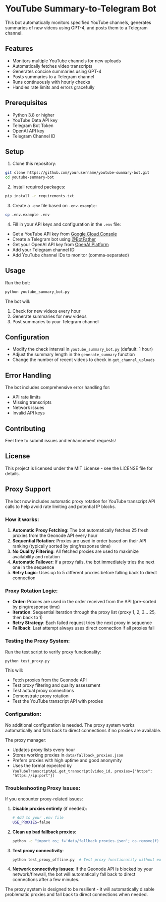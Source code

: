 # YouTube Summary-to-Telegram Bot

This bot automatically monitors specified YouTube channels, generates summaries of new videos using GPT-4, and posts them to a Telegram channel.

## Features

- Monitors multiple YouTube channels for new uploads
- Automatically fetches video transcripts
- Generates concise summaries using GPT-4
- Posts summaries to a Telegram channel
- Runs continuously with hourly checks
- Handles rate limits and errors gracefully

## Prerequisites

- Python 3.8 or higher
- YouTube Data API key
- Telegram Bot Token
- OpenAI API key
- Telegram Channel ID

## Setup

1. Clone this repository:
```bash
git clone https://github.com/yourusername/youtube-summary-bot.git
cd youtube-summary-bot
```

2. Install required packages:
```bash
pip install -r requirements.txt
```

3. Create a `.env` file based on `.env.example`:
```bash
cp .env.example .env
```

4. Fill in your API keys and configuration in the `.env` file:
- Get a YouTube API key from [Google Cloud Console](https://console.cloud.google.com/)
- Create a Telegram bot using [@BotFather](https://t.me/botfather)
- Get your OpenAI API key from [OpenAI Platform](https://platform.openai.com/)
- Add your Telegram channel ID
- Add YouTube channel IDs to monitor (comma-separated)

## Usage

Run the bot:
```bash
python youtube_summary_bot.py
```

The bot will:
1. Check for new videos every hour
2. Generate summaries for new videos
3. Post summaries to your Telegram channel

## Configuration

- Modify the check interval in `youtube_summary_bot.py` (default: 1 hour)
- Adjust the summary length in the `generate_summary` function
- Change the number of recent videos to check in `get_channel_uploads`

## Error Handling

The bot includes comprehensive error handling for:
- API rate limits
- Missing transcripts
- Network issues
- Invalid API keys

## Contributing

Feel free to submit issues and enhancement requests!

## License

This project is licensed under the MIT License - see the LICENSE file for details.

## Proxy Support

The bot now includes automatic proxy rotation for YouTube transcript API calls to help avoid rate limiting and potential IP blocks.

### How it works:

1. **Automatic Proxy Fetching**: The bot automatically fetches 25 fresh proxies from the Geonode API every hour
2. **Sequential Rotation**: Proxies are used in order based on their API ranking (typically sorted by ping/response time)
3. **No Quality Filtering**: All fetched proxies are used to maximize availability and rotation
4. **Automatic Failover**: If a proxy fails, the bot immediately tries the next one in the sequence
5. **Retry Logic**: Uses up to 5 different proxies before falling back to direct connection

### Proxy Rotation Logic:

- **Order**: Proxies are used in the order received from the API (pre-sorted by ping/response time)
- **Iteration**: Sequential iteration through the proxy list (proxy 1, 2, 3... 25, then back to 1)
- **Retry Strategy**: Each failed request tries the next proxy in sequence
- **Fallback**: Last attempt always uses direct connection if all proxies fail

### Testing the Proxy System:

Run the test script to verify proxy functionality:

```bash
python test_proxy.py
```

This will:
- Fetch proxies from the Geonode API
- Test proxy filtering and quality assessment
- Test actual proxy connections
- Demonstrate proxy rotation
- Test the YouTube transcript API with proxies

### Configuration:

No additional configuration is needed. The proxy system works automatically and falls back to direct connections if no proxies are available.

The proxy manager:
- Updates proxy lists every hour
- Stores working proxies in `data/fallback_proxies.json`
- Prefers proxies with high uptime and good anonymity
- Uses the format expected by `YouTubeTranscriptApi.get_transcript(video_id, proxies={"https": "https://ip:port"})`

### Troubleshooting Proxy Issues:

If you encounter proxy-related issues:

1. **Disable proxies entirely** (if needed):
   ```bash
   # Add to your .env file
   USE_PROXIES=false
   ```

2. **Clean up bad fallback proxies**:
   ```bash
   python -c "import os; f='data/fallback_proxies.json'; os.remove(f) if os.path.exists(f) else None; print('Cleaned')"
   ```

3. **Test proxy connectivity**:
   ```bash
   python test_proxy_offline.py  # Test proxy functionality without external calls
   ```

4. **Network connectivity issues**: If the Geonode API is blocked by your network/firewall, the bot will automatically fall back to direct connections after a few minutes.

The proxy system is designed to be resilient - it will automatically disable problematic proxies and fall back to direct connections when needed. 